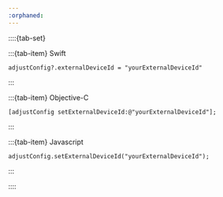 ```yaml
---
:orphaned:
---
```


::::{tab-set}

:::{tab-item} Swift

```{code-block} swift
adjustConfig?.externalDeviceId = "yourExternalDeviceId"
```

:::

:::{tab-item} Objective-C

```{code-block} objc
[adjustConfig setExternalDeviceId:@"yourExternalDeviceId"];
```

:::

:::{tab-item} Javascript

```{code-block}
adjustConfig.setExternalDeviceId("yourExternalDeviceId");
```

:::

::::
